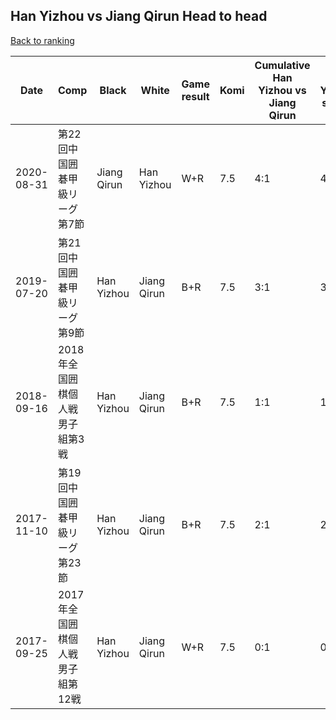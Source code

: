 ## Han Yizhou vs Jiang Qirun Head to head

[Back to ranking](../../index.md)




| **Date** | **Comp** | **Black** | **White** | **Game result** | **Komi** | **Cumulative Han Yizhou vs Jiang Qirun** | **Han Yizhou streak** | **Jiang Qirun streak** | 
| --- | --- | --- | --- | --- | --- | --- | --- | --- |
| 2020-08-31 | 第22回中国囲碁甲級リーグ第7節 | Jiang Qirun | Han Yizhou | W+R | 7.5 | 4:1 | 4 | 0 | 
| 2019-07-20 | 第21回中国囲碁甲級リーグ第9節 | Han Yizhou | Jiang Qirun | B+R | 7.5 | 3:1 | 3 | 0 | 
| 2018-09-16 | 2018年全国囲棋個人戦男子組第3戦 | Han Yizhou | Jiang Qirun | B+R | 7.5 | 1:1 | 1 | 0 | 
| 2017-11-10 | 第19回中国囲碁甲級リーグ第23節 | Han Yizhou | Jiang Qirun | B+R | 7.5 | 2:1 | 2 | 0 | 
| 2017-09-25 | 2017年全国囲棋個人戦男子組第12戦 | Han Yizhou | Jiang Qirun | W+R | 7.5 | 0:1 | 0 | 1 |




